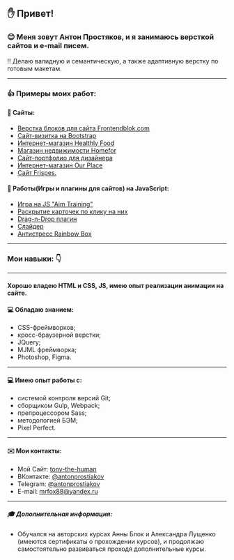 
## :hand: Привет! 
### :blush: Меня зовут Антон Простяков, и я занимаюсь версткой сайтов и e-mail писем. 
:bangbang: Делаю валидную и семантическую, а также адаптивную верстку по готовым макетам. 

___
### :thumbsup: Примеры моих работ: 


#### :page_with_curl: Сайты:
- [Верстка блоков для сайта Frontendblok.com](https://frontendblok.com/marathons/web-marathon)
- [Сайт-визитка на Bootstrap](https://tony7-the-human.github.io/CV/)
- [Интернет-магазин Healthly Food](https://tony7-the-human.github.io/organic/)
- [Магазин недвижимости Homefor](http://tony7.beget.tech/homefor/index.html)
- [Сайт-портфолио для дизайнера](https://tony7-the-human.github.io/designer-cv/)
- [Интернет-магазин Our Place](https://tony7-the-human.github.io/Our_Place/)
- [Сайт Frispes.](https://tony7-the-human.github.io/Frispes/)

#### :page_with_curl: Работы(Игры и плагины для сайтов) на JavaScript:
- [Игра на JS "Aim Training"](https://tony7-the-human.github.io/Aim-training/)
- [Раскрытие карточек по клику на них](https://tony7-the-human.github.io/Slider-plug-in/)
- [Drag-n-Drop плагин](https://tony7-the-human.github.io/Canban-Dock/)
- [Слайдер](https://tony7-the-human.github.io/Custon-Slider/)
- [Антистресс Rainbow Box](https://tony7-the-human.github.io/Rainbow-box/)

___
### Мои навыки: :point_down:

___
#### Хорошо владею HTML и CSS, JS, имею опыт реализации анимации на сайте.

#### :computer: Обладаю знанием:
- CSS-фреймворков;
- кросс-браузерной верстки;
- JQuery;
- MJML фреймворка;
- Photoshop, Figma.

___
#### :computer: Имею опыт работы с:
* системой контроля версий Git;
* сборщиком Gulp, Webpack;
* препроцессором Sass;
* методологией БЭМ;
* Pixel Perfect.

___
#### :envelope: Мои контакты:
* Мой Сайт: [tony-the-human](https://tony-the-human.ru/)
* ВКонтакте: [@antonprostiakov](https://vk.com/tony_the_human)
* Telegram: [@antonprostiakov](https://t.me/Tony7_The_Human)
* E-mail: [mrfox88@yandex.ru](mrfox88@yandex.ru)


___
##### :mortar_board: Дополнительная информация: 

* Обучался на авторских курсах Анны Блок и Александра Лущенко (имеются сертификаты о прохождении курсов), и продолжаю самостоятельно развиваться проходя дополнительные курсы.
